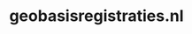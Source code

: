 ---
layout: post
title:  "geobasisregistraties.nl"
internal_url:  "/dutchgov/geobasisregistraties.nl.html"
subdomains_count: 7
all_subdomains_count: 21
urls_count: 4
ssl_rank: 100
http_rank: 70
url_link: /data/geobasisregistraties.nl/urls.txt
all_subdomains_link: /data/geobasisregistraties.nl/all_subdomains.txt
subdomains_link: /data/geobasisregistraties.nl/subdomains.txt
categories: dutchgov
---